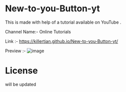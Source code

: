 # New-to-you-Button-yt

This is made with help of a tutorial available on YouTube .

Channel Name:- Online Tutorials

Link :- https://killertian.github.io/New-to-you-Button-yt/

Preview :- ![image](https://github.com/KILLERTIAN/New-to-you-Button-yt/assets/77867638/6c7e9872-9ce2-4b9b-a662-9e1e45be9209)

# License

will be updated 
